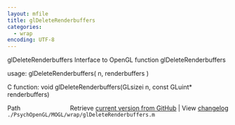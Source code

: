 ```yaml
---
layout: mfile
title: glDeleteRenderbuffers
categories:
  - wrap
encoding: UTF-8
---
```


glDeleteRenderbuffers  Interface to OpenGL function glDeleteRenderbuffers

usage:  glDeleteRenderbuffers\( n, renderbuffers \)

C function:  void glDeleteRenderbuffers\(GLsizei n, const GLuint\* renderbuffers\)


<div class="code_header" style="text-align:right;">
  <span style="float:left;">Path&nbsp;&nbsp;</span> <span class="counter">Retrieve <a href=
  "https://raw.github.com/Psychtoolbox-3/Psychtoolbox-3/beta/./PsychOpenGL/MOGL/wrap/glDeleteRenderbuffers.m">current version from GitHub</a> | View <a href=
  "https://github.com/Psychtoolbox-3/Psychtoolbox-3/commits/beta/./PsychOpenGL/MOGL/wrap/glDeleteRenderbuffers.m">changelog</a></span>
</div>
<div class="code">
  <code>./PsychOpenGL/MOGL/wrap/glDeleteRenderbuffers.m</code>
</div>
